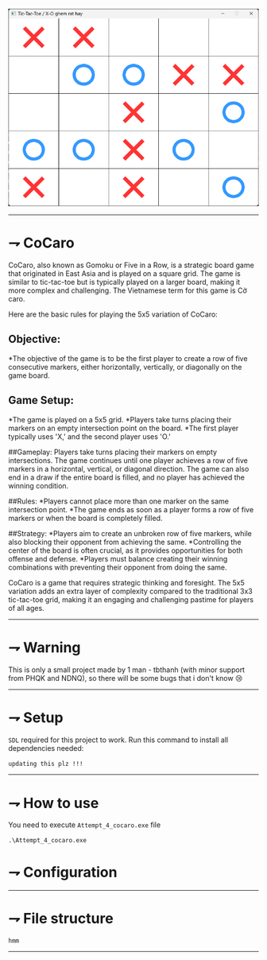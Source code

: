 ![CoCaro](cocaro.png)

---

# ⇁ CoCaro
CoCaro, also known as Gomoku or Five in a Row, is a strategic board game that originated in East Asia and is played on a square grid. The game is similar to tic-tac-toe but is typically played on a larger board, making it more complex and challenging. The Vietnamese term for this game is Cờ caro.

Here are the basic rules for playing the 5x5 variation of CoCaro:

## Objective: ##
*The objective of the game is to be the first player to create a row of five consecutive markers, either horizontally, vertically, or diagonally on the game board.

## Game Setup: ##
*The game is played on a 5x5 grid.
*Players take turns placing their markers on an empty intersection point on the board.
*The first player typically uses 'X,' and the second player uses 'O.'

##Gameplay:
Players take turns placing their markers on empty intersections.
The game continues until one player achieves a row of five markers in a horizontal, vertical, or diagonal direction.
The game can also end in a draw if the entire board is filled, and no player has achieved the winning condition.

##Rules:
*Players cannot place more than one marker on the same intersection point.
*The game ends as soon as a player forms a row of five markers or when the board is completely filled.

##Strategy:
*Players aim to create an unbroken row of five markers, while also blocking their opponent from achieving the same.
*Controlling the center of the board is often crucial, as it provides opportunities for both offense and defense.
*Players must balance creating their winning combinations with preventing their opponent from doing the same.

CoCaro is a game that requires strategic thinking and foresight. The 5x5 variation adds an extra layer of complexity compared to the traditional 3x3 tic-tac-toe grid, making it an engaging and challenging pastime for players of all ages.

---

# ⇁ Warning
This is only a small project made by 1 man - tbthanh (with minor support from PHQK and NDNQ), so there will be some bugs that i don't know :cry:

---

# ⇁ Setup 
`SDL` required for this project to work. Run this command to install all dependencies needed:
```bash
updating this plz !!!
```
---

# ⇁ How to use
You need to execute `Attempt_4_cocaro.exe` file
```cmd
.\Attempt_4_cocaro.exe
```

# ⇁ Configuration

---

# ⇁ File structure
```
hmm
```
---
